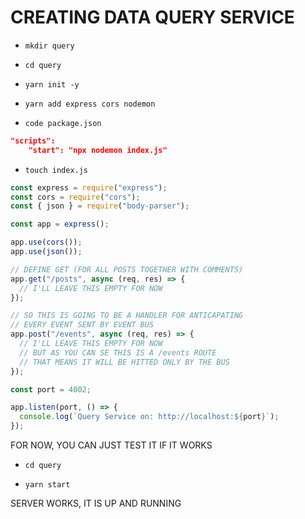 # CREATING DATA QUERY SERVICE

- `mkdir query`

- `cd query`

- `yarn init -y`

- `yarn add express cors nodemon`

- `code package.json`

```json
"scripts":
    "start": "npx nodemon index.js"
```

- `touch index.js`

```js
const express = require("express");
const cors = require("cors");
const { json } = require("body-parser");

const app = express();

app.use(cors());
app.use(json());

// DEFINE GET (FOR ALL POSTS TOGETHER WITH COMMENTS)
app.get("/posts", async (req, res) => {
  // I'LL LEAVE THIS EMPTY FOR NOW
});

// SO THIS IS GOING TO BE A HANDLER FOR ANTICAPATING
// EVERY EVENT SENT BY EVENT BUS
app.post("/events", async (req, res) => {
  // I'LL LEAVE THIS EMPTY FOR NOW
  // BUT AS YOU CAN SE THIS IS A /events ROUTE
  // THAT MEANS IT WILL BE HITTED ONLY BY THE BUS
});

const port = 4002;

app.listen(port, () => {
  console.log(`Query Service on: http://localhost:${port}`);
});

```

FOR NOW, YOU CAN JUST TEST IT IF IT WORKS

- `cd query`

- `yarn start`

SERVER WORKS, IT IS UP AND RUNNING
